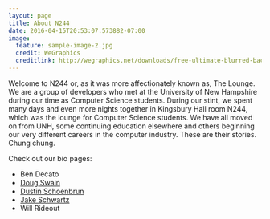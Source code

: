 ```yaml
---
layout: page
title: About N244
date: 2016-04-15T20:53:07.573882-07:00
image:
  feature: sample-image-2.jpg
  credit: WeGraphics
  creditlink: http://wegraphics.net/downloads/free-ultimate-blurred-background-pack/
---
```


Welcome to N244 or, as it was more affectionately known as, The Lounge. We are a group of
developers who met at the University of New Hampshire during our time as Computer Science students.
During our stint, we spent many days and even more nights together in Kingsbury Hall room N244, which
was the lounge for Computer Science students. We have all moved on from UNH, some continuing education
elsewhere and others beginning our very different careers in the computer industry. These are their
stories. Chung chung.

Check out our bio pages:

* Ben Decato
* [Doug Swain](pseudoramble)
* [Dustin Schoenbrun](dustins)
* [Jake Schwartz](jakehschwartz)
* Will Rideout
